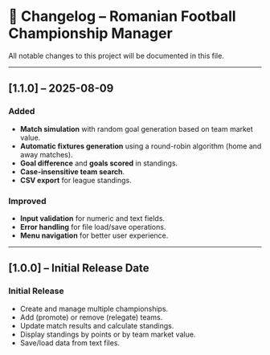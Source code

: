 # 📜 Changelog – Romanian Football Championship Manager

All notable changes to this project will be documented in this file.  

---

## [1.1.0] – 2025-08-09
### Added
- **Match simulation** with random goal generation based on team market value.
- **Automatic fixtures generation** using a round-robin algorithm (home and away matches).
- **Goal difference** and **goals scored** in standings.
- **Case-insensitive team search**.
- **CSV export** for league standings.

### Improved
- **Input validation** for numeric and text fields.
- **Error handling** for file load/save operations.
- **Menu navigation** for better user experience.

---

## [1.0.0] – Initial Release Date
### Initial Release
- Create and manage multiple championships.
- Add (promote) or remove (relegate) teams.
- Update match results and calculate standings.
- Display standings by points or by team market value.
- Save/load data from text files.
